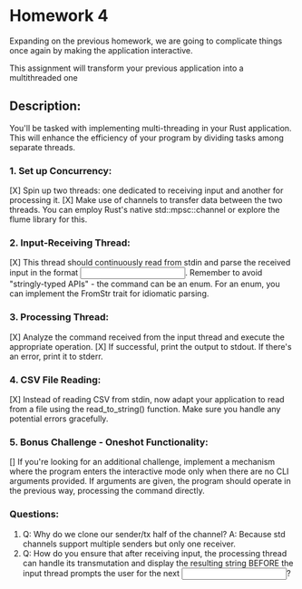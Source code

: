 # Homework 4

Expanding on the previous homework, we are going to complicate things once again by making the application interactive.

This assignment will transform your previous application into a multithreaded one

## Description:
You'll be tasked with implementing multi-threading in your Rust application. This will enhance the efficiency of your program by dividing tasks among separate threads.

### 1. Set up Concurrency:

  [X] Spin up two threads: one dedicated to receiving input and another for processing it.
  [X] Make use of channels to transfer data between the two threads. You can employ Rust's native std::mpsc::channel or explore the flume library for this.

### 2. Input-Receiving Thread:

  [X] This thread should continuously read from stdin and parse the received input in the format <command> <input>. Remember to avoid "stringly-typed APIs" - the command can be an enum. For an enum, you can implement the FromStr trait for idiomatic parsing.

### 3. Processing Thread:

  [X] Analyze the command received from the input thread and execute the appropriate operation.
  [X] If successful, print the output to stdout. If there's an error, print it to stderr.

### 4. CSV File Reading:

  [X] Instead of reading CSV from stdin, now adapt your application to read from a file using the read_to_string() function. Make sure you handle any potential errors gracefully.

### 5. Bonus Challenge - Oneshot Functionality:

  [] If you're looking for an additional challenge, implement a mechanism where the program enters the interactive mode only when there are no CLI arguments provided. If arguments are given, the program should operate in the previous way, processing the command directly.

### Questions:

1. Q: Why do we clone our sender/tx half of the channel? 
   A: Because std channels support multiple senders but only one receiver.
2. Q: How do you ensure that after receiving input, the processing thread can handle 
      its transmutation and display the resulting string BEFORE the input thread 
      prompts the user for the next <command> <input>?